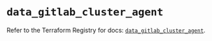 # `data_gitlab_cluster_agent`

Refer to the Terraform Registry for docs: [`data_gitlab_cluster_agent`](https://registry.terraform.io/providers/gitlabhq/gitlab/16.11.0/docs/data-sources/cluster_agent).
